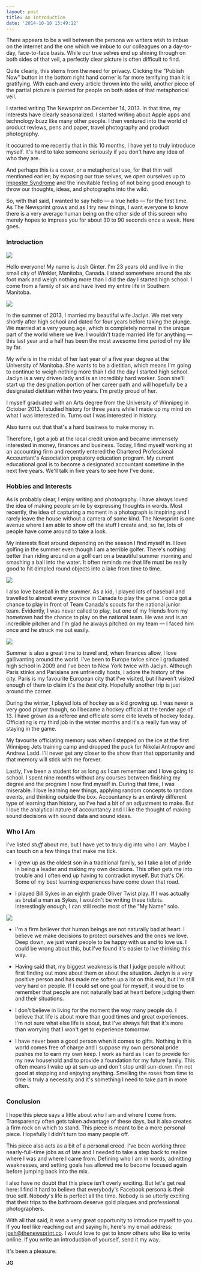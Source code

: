 ```yaml
---
layout: post
title: An Introduction
date: '2014-10-10 13:49:12'
---
```


There appears to be a veil between the persona we writers wish to imbue on the internet and the one which we imbue to our colleagues on a day-to-day, face-to-face basis. While our true selves end up shining through on both sides of that veil, a perfectly clear picture is often difficult to find.

Quite clearly, this stems from the need for privacy. Clicking the "Publish Now" button in the bottom right hand corner is far more terrifying than it is gratifying. With each and every article thrown into the wild, another piece of the partial picture is painted for people on both sides of that metaphorical veil.

I started writing The Newsprint on December 14, 2013. In that time, my interests have clearly seasonalized. I started writing about Apple apps and technology buzz like many other people. I then ventured into the world of product reviews, pens and paper, travel photography and product photography. 

It occurred to me recently that in this 10 months, I have yet to truly introduce myself. It's hard to take someone seriously if you don't have any idea of who they are. 

And perhaps this is a cover, or a metaphorical use, for that thin veil mentioned earlier; by exposing our true selves, we open ourselves up to [Imposter Syndrome](http://weeklybriefly.net/impostor-or-student/) and the inevitable feeling of not being good enough to throw our thoughts, ideas, and photographs into the wild.

So, with that said, I wanted to say hello — a true hello — for the first time. As The Newsprint grows and as I try new things, I want everyone to know there is a very average human being on the other side of this screen who merely hopes to impress you for about 30 to 90 seconds once a week. Here goes.

### Introduction

![](http://static.thenewsprint.co/media/2014/10/JoshJaclyn-283.jpg)

Hello everyone! My name is Josh Ginter. I'm 23 years old and live in the small city of Winkler, Manitoba, Canada. I stand somewhere around the six foot mark and weigh nothing more than I did the day I started high school. I come from a family of six and have lived my entire life in Southern Manitoba.

![](http://static.thenewsprint.co/media/2014/10/JoshJaclyn-332.jpg)

In the summer of 2013, I married my beautiful wife Jaclyn. We met very shortly after high school and dated for four years before taking the plunge. We married at a very young age, which is completely normal in the unique part of the world where we live. I wouldn't trade married life for anything — this last year and a half has been the most awesome time period of my life by far.

My wife is in the midst of her last year of a five year degree at the University of Manitoba. She wants to be a dietitian, which means I'm going to continue to weigh nothing more than I did the day I started high school. Jaclyn is a very driven lady and is an incredibly hard worker. Soon she'll start up the designation portion of her career path and will hopefully be a designated dietitian within two years. I'm pretty proud of her.

I myself graduated with an Arts degree from the University of Winnipeg in October 2013. I studied history for three years while I made up my mind on what I was interested in. Turns out I was interested in history. 

Also turns out that that's a hard business to make money in. 

Therefore, I got a job at the local credit union and became immensely interested in money, finances and business. Today, I find myself working at an accounting firm and recently entered the Chartered Professional Accountant's Association prepatory education program. My current educational goal is to become a designated accountant sometime in the next five years. We'll talk in five years to see how I've done.

### Hobbies and Interests

As is probably clear, I enjoy writing and photography. I have always loved the idea of making people smile by expressing thoughts in words. Most recently, the idea of capturing a moment in a photograph is inspiring and I rarely leave the house without a camera of some kind. The Newsprint is one avenue where I am able to show off the stuff I create and, so far, lots of people have come around to take a look.

My interests float around depending on the season I find myself in. I love golfing in the summer even though I am a terrible golfer. There's nothing better than riding around on a golf cart on a beautiful summer morning and smashing a ball into the water. It often reminds me that life must be really good to hit dimpled round objects into a lake from time to time.

![](http://static.thenewsprint.co/media/2014/10/July-4th-Orioles-19.jpg)

I also love baseball in the summer. As a kid, I played lots of baseball and travelled to almost every province in Canada to play the game. I once got a chance to play in front of Team Canada's scouts for the national junior team. Evidently, I was never called to play, but one of my friends from my hometown had the chance to play on the national team. He was and is an incredible pitcher and I'm glad he always pitched on my team — I faced him once and he struck me out easily.

![](http://static.thenewsprint.co/media/2014/10/Photo-158-2.jpg)

Summer is also a great time to travel and, when finances allow, I love gallivanting around the world. I've been to Europe twice since I graduated high school in 2009 and I've been to New York twice with Jaclyn. Although Paris stinks and Parisians are unfriendly hosts, I adore the history of the city. Paris is my favourite European city that I've visited, but I haven't visited enough of them to claim it's the *best* city. Hopefully another trip is just around the corner.

During the winter, I played lots of hockey as a kid growing up. I was never a very good player though, so I became a hockey official at the tender age of 13. I have grown as a referee and officiate some elite levels of hockey today. Officiating is my third job in the winter months and it's a really fun way of staying in the game.

My favourite officiating memory was when I stepped on the ice at the first Winnipeg Jets training camp and dropped the puck for Nikolai Antropov and Andrew Ladd. I'll never get any closer to the show than that opportunity and that memory will stick with me forever.

Lastly, I've been a student for as long as I can remember and I love going to school. I spent nine months without any courses between finishing my degree and the program I now find myself in. During that time, I was miserable. I love learning new things, applying random concepts to random events, and thinking outside the box. Accountancy is an entirely different type of learning than history, so I've had a bit of an adjustment to make. But I love the analytical nature of accountancy and I like the thought of making sound decisions with sound data and sound ideas. 

### Who I Am

I've listed *stuff* about me, but I have yet to truly dig into who I am. Maybe I can touch on a few things that make me tick.

* I grew up as the oldest son in a traditional family, so I take a lot of pride in being a leader and making my own decisions. This often gets me into trouble and I often end up having to contradict myself. But that's OK. Some of my best learning experiences have come down that road.

* I played Bill Sykes in an eighth grade Oliver Twist play. If I was actually as brutal a man as Sykes, I wouldn't be writing these tidbits. Interestingly enough, I can still recite most of the "My Name" solo.

![](http://static.thenewsprint.co/media/2014/10/OTFE166-1.jpg)

* I'm a firm believer that human beings are not naturally bad at heart. I believe we make decisions to protect ourselves and the ones we love. Deep down, we just want people to be happy with us and to love us. I could be wrong about this, but I've found it's easier to live thinking this way.

* Having said that, my biggest weakness is that I judge people without first finding out more about them or about the situation. Jaclyn is a very positive person and has made me soften up a lot on this end, but I'm still very hard on people. If I could set one goal for myself, it would be to remember that people are not naturally bad at heart before judging them and their situations.

* I don't believe in living for the moment the way many people do. I believe that life is about more than good times and great experiences. I'm not sure what else life is about, but I've always felt that it's more than worrying that I won't get to experience tomorrow. 

* I have never been a good person when it comes to gifts. Nothing in this world comes free of charge and I suppose my own personal pride pushes me to earn my own keep. I work as hard as I can to provide for my new household and to provide a foundation for my future family. This often means I wake up at sun-up and don't stop until sun-down. I'm not good at stopping and enjoying anything. Smelling the roses from time to time is truly a necessity and it's something I need to take part in more often.

### Conclusion

I hope this piece says a little about who I am and where I come from. Transparency often gets taken advantage of these days, but it also creates a firm rock on which to stand. This piece is meant to be a more personal piece. Hopefully I didn't turn too many people off.

This piece also acts as a bit of a personal creed. I've been working three nearly-full-time jobs as of late and I needed to take a step back to realize where I was and where I came from. Defining who I am in words, admitting weaknesses, and setting goals has allowed me to become focused again before jumping back into the mix.

I also have no doubt that this piece isn't overly exciting. But let's get real here: I find it hard to believe that everybody's Facebook persona is their true self. Nobody's life is perfect all the time. Nobody is so utterly exciting that their trips to the bathroom deserve gold plaques and professional photographers.

With all that said, it was a very great opportunity to introduce myself to you. If you feel like reaching out and saying hi, here's my email address: josh@thenewsprint.co. I would love to get to know others who like to write online. If you write an introduction of yourself, send it my way.

It's been a pleasure.

**JG**